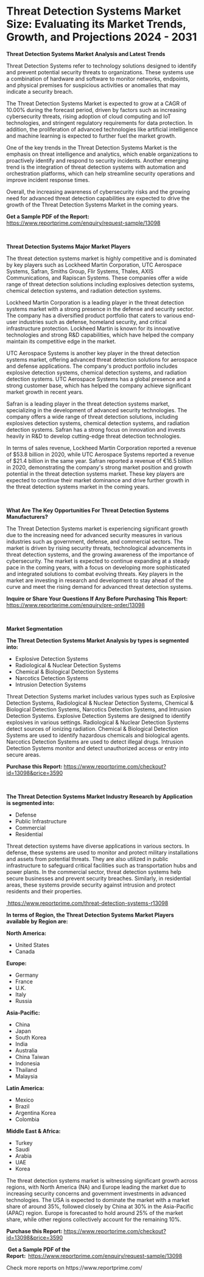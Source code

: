 <p><h1>Threat Detection Systems Market Size: Evaluating its Market Trends, Growth, and Projections 2024 - 2031</h1></p><p><strong>Threat Detection Systems Market Analysis and Latest Trends</strong></p>
<p><p>Threat Detection Systems refer to technology solutions designed to identify and prevent potential security threats to organizations. These systems use a combination of hardware and software to monitor networks, endpoints, and physical premises for suspicious activities or anomalies that may indicate a security breach.</p><p>The Threat Detection Systems Market is expected to grow at a CAGR of 10.00% during the forecast period, driven by factors such as increasing cybersecurity threats, rising adoption of cloud computing and IoT technologies, and stringent regulatory requirements for data protection. In addition, the proliferation of advanced technologies like artificial intelligence and machine learning is expected to further fuel the market growth.</p><p>One of the key trends in the Threat Detection Systems Market is the emphasis on threat intelligence and analytics, which enable organizations to proactively identify and respond to security incidents. Another emerging trend is the integration of threat detection systems with automation and orchestration platforms, which can help streamline security operations and improve incident response times.</p><p>Overall, the increasing awareness of cybersecurity risks and the growing need for advanced threat detection capabilities are expected to drive the growth of the Threat Detection Systems Market in the coming years.</p></p>
<p><strong>Get a Sample PDF of the Report:&nbsp;</strong> <a href="https://www.reportprime.com/enquiry/request-sample/13098">https://www.reportprime.com/enquiry/request-sample/13098</a></p>
<p>&nbsp;</p>
<p><strong>Threat Detection Systems Major Market Players</strong></p>
<p><p>The threat detection systems market is highly competitive and is dominated by key players such as Lockheed Martin Corporation, UTC Aerospace Systems, Safran, Smiths Group, Flir Systems, Thales, AXIS Communications, and Rapiscan Systems. These companies offer a wide range of threat detection solutions including explosives detection systems, chemical detection systems, and radiation detection systems.</p><p>Lockheed Martin Corporation is a leading player in the threat detection systems market with a strong presence in the defense and security sector. The company has a diversified product portfolio that caters to various end-user industries such as defense, homeland security, and critical infrastructure protection. Lockheed Martin is known for its innovative technologies and strong R&D capabilities, which have helped the company maintain its competitive edge in the market.</p><p>UTC Aerospace Systems is another key player in the threat detection systems market, offering advanced threat detection solutions for aerospace and defense applications. The company's product portfolio includes explosive detection systems, chemical detection systems, and radiation detection systems. UTC Aerospace Systems has a global presence and a strong customer base, which has helped the company achieve significant market growth in recent years.</p><p>Safran is a leading player in the threat detection systems market, specializing in the development of advanced security technologies. The company offers a wide range of threat detection solutions, including explosives detection systems, chemical detection systems, and radiation detection systems. Safran has a strong focus on innovation and invests heavily in R&D to develop cutting-edge threat detection technologies.</p><p>In terms of sales revenue, Lockheed Martin Corporation reported a revenue of $53.8 billion in 2020, while UTC Aerospace Systems reported a revenue of $21.4 billion in the same year. Safran reported a revenue of €16.5 billion in 2020, demonstrating the company's strong market position and growth potential in the threat detection systems market. These key players are expected to continue their market dominance and drive further growth in the threat detection systems market in the coming years.</p></p>
<p>&nbsp;</p>
<p><strong>What Are The Key Opportunities For Threat Detection Systems Manufacturers?</strong></p>
<p><p>The Threat Detection Systems market is experiencing significant growth due to the increasing need for advanced security measures in various industries such as government, defense, and commercial sectors. The market is driven by rising security threats, technological advancements in threat detection systems, and the growing awareness of the importance of cybersecurity. The market is expected to continue expanding at a steady pace in the coming years, with a focus on developing more sophisticated and integrated solutions to combat evolving threats. Key players in the market are investing in research and development to stay ahead of the curve and meet the rising demand for advanced threat detection systems.</p></p>
<p><strong>Inquire or Share Your Questions If Any Before Purchasing This Report:</strong> <a href="https://www.reportprime.com/enquiry/pre-order/13098">https://www.reportprime.com/enquiry/pre-order/13098</a></p>
<p>&nbsp;</p>
<p><strong>Market Segmentation</strong></p>
<p><strong>The Threat Detection Systems Market Analysis by types is segmented into:</strong></p>
<p><ul><li>Explosive Detection Systems</li><li>Radiological & Nuclear Detection Systems</li><li>Chemical & Biological Detection Systems</li><li>Narcotics Detection Systems</li><li>Intrusion Detection Systems</li></ul></p>
<p><p>Threat Detection Systems market includes various types such as Explosive Detection Systems, Radiological & Nuclear Detection Systems, Chemical & Biological Detection Systems, Narcotics Detection Systems, and Intrusion Detection Systems. Explosive Detection Systems are designed to identify explosives in various settings. Radiological & Nuclear Detection Systems detect sources of ionizing radiation. Chemical & Biological Detection Systems are used to identify hazardous chemicals and biological agents. Narcotics Detection Systems are used to detect illegal drugs. Intrusion Detection Systems monitor and detect unauthorized access or entry into secure areas.</p></p>
<p><strong>Purchase this Report:&nbsp;</strong><a href="https://www.reportprime.com/checkout?id=13098&price=3590">https://www.reportprime.com/checkout?id=13098&price=3590</a></p>
<p>&nbsp;</p>
<p><strong>The Threat Detection Systems Market Industry Research by Application is segmented into:</strong></p>
<p><ul><li>Defense</li><li>Public Infrastructure</li><li>Commercial</li><li>Residential</li></ul></p>
<p><p>Threat detection systems have diverse applications in various sectors. In defense, these systems are used to monitor and protect military installations and assets from potential threats. They are also utilized in public infrastructure to safeguard critical facilities such as transportation hubs and power plants. In the commercial sector, threat detection systems help secure businesses and prevent security breaches. Similarly, in residential areas, these systems provide security against intrusion and protect residents and their properties.</p></p>
<p><a href="https://www.reportprime.com/threat-detection-systems-r13098">&nbsp;https://www.reportprime.com/threat-detection-systems-r13098</a></p>
<p><strong>In terms of Region, the Threat Detection Systems Market Players available by Region are:</strong></p>
<p>
    <p> <strong> North America: </strong>
        <ul>
            <li>United States</li>
            <li>Canada</li>
        </ul>
        </p> 
    <p> <strong> Europe: </strong>
        <ul>
            <li>Germany</li>
            <li>France</li>
            <li>U.K.</li>
            <li>Italy</li>
            <li>Russia</li>
        </ul>
        </p> 
    <p> <strong> Asia-Pacific: </strong>
        <ul>
            <li>China</li>
            <li>Japan</li>
            <li>South Korea</li>
            <li>India</li>
            <li>Australia</li>
            <li>China Taiwan</li>
            <li>Indonesia</li>
            <li>Thailand</li>
            <li>Malaysia</li>
        </ul>
        </p> 
    <p> <strong> Latin America: </strong>
        <ul>
            <li>Mexico</li>
            <li>Brazil</li>
            <li>Argentina Korea</li>
            <li>Colombia</li>
        </ul>
        </p> 
    <p> <strong> Middle East & Africa: </strong>
        <ul>
            <li>Turkey</li>
            <li>Saudi</li>
            <li>Arabia</li>
            <li>UAE</li>
            <li>Korea</li>
        </ul>
    </p>
    </p>
<p><p>The threat detection systems market is witnessing significant growth across regions, with North America (NA) and Europe leading the market due to increasing security concerns and government investments in advanced technologies. The USA is expected to dominate the market with a market share of around 35%, followed closely by China at 30% in the Asia-Pacific (APAC) region. Europe is forecasted to hold around 25% of the market share, while other regions collectively account for the remaining 10%.</p></p>
<p><strong>Purchase this Report: </strong><a href="https://www.reportprime.com/checkout?id=13098&price=3590">https://www.reportprime.com/checkout?id=13098&price=3590</a></p>
<p>&nbsp;<strong>Get a Sample PDF of the Report:&nbsp;&nbsp;</strong><a href="https://www.reportprime.com/enquiry/request-sample/13098">https://www.reportprime.com/enquiry/request-sample/13098</a></p>
<p><strong></strong></p>
<p>Check more reports on https://www.reportprime.com/</p>